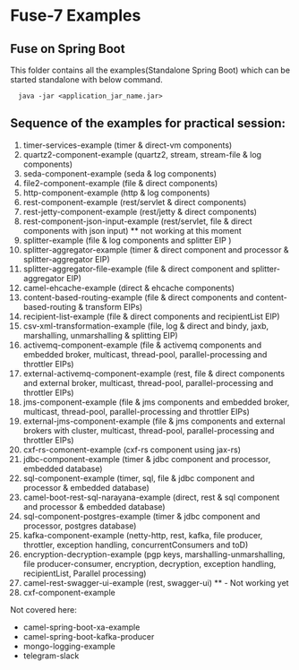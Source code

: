 # Fuse-7 Examples

## Fuse on Spring Boot

This folder contains all the examples(Standalone Spring Boot) which can be started standalone with below command.

```
  java -jar <application_jar_name.jar>
```

## Sequence of the examples for practical session:

1. timer-services-example (timer & direct-vm components)
2. quartz2-component-example (quartz2, stream, stream-file & log components)
3. seda-component-example (seda & log components)
4. file2-component-example (file & direct components)
5. http-component-example (http & log components)
6. rest-component-example (rest/servlet & direct components)
7. rest-jetty-component-example (rest/jetty & direct components)
8. rest-component-json-input-example (rest/servlet, file & direct components with json input) ** not working at this moment
9. splitter-example (file & log components and splitter EIP )
10. splitter-aggregator-example (timer & direct component and processor & splitter-aggregator EIP)
11. splitter-aggregator-file-example (file & direct component and splitter-aggregator EIP)
12. camel-ehcache-example (direct & ehcache components)
13. content-based-routing-example (file & direct components and content-based-routing & transform EIPs)
14. recipient-list-example (file & direct components and recipientList EIP)
15. csv-xml-transformation-example (file, log & direct and bindy, jaxb, marshalling, unmarshalling & splitting EIP)
16. activemq-component-example (file & activemq components and embedded broker, multicast, thread-pool, parallel-processing and throttler EIPs)
17. external-activemq-component-example (rest, file & direct components and external broker, multicast, thread-pool, parallel-processing and throttler EIPs)
18. jms-component-example (file & jms components and embedded broker, multicast, thread-pool, parallel-processing and throttler EIPs)
19. external-jms-component-example (file & jms components and external brokers with cluster, multicast, thread-pool, parallel-processing and throttler EIPs)
20. cxf-rs-comonent-example (cxf-rs component using jax-rs)
21. jdbc-component-example (timer & jdbc component and processor, embedded database)
22. sql-component-example (timer, sql, file & jdbc component and processor & embedded database)
23. camel-boot-rest-sql-narayana-example (direct, rest & sql component and processor & embedded database)
24. sql-component-postgres-example (timer & jdbc component and processor, postgres database)
25. kafka-component-example (netty-http, rest, kafka, file producer, throttler, exception handling, concurrentConsumers and toD)
26. encryption-decryption-example (pgp keys, marshalling-unmarshalling, file producer-consumer, encryption, decryption, exception handling, recipientList, Parallel processing)
27. camel-rest-swagger-ui-example (rest, swagger-ui) ** - Not working yet
28. cxf-component-example

Not covered here:

- camel-spring-boot-xa-example
- camel-spring-boot-kafka-producer
- mongo-logging-example
- telegram-slack
